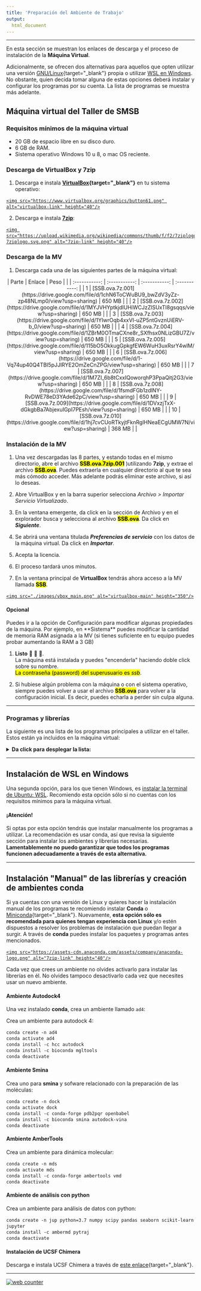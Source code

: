 ```yaml
---
title: 'Preparación del Ambiente de Trabajo'
output:
  html_document
---
```

***


En esta sección se muestran los enlaces de descarga y el proceso de instalación de la **Máquina Virtual**.

Adicionalmente, se ofrecen dos alternativas para aquellos que opten utilizar una versión [GNU/Linux](#instalación-manual-de-las-librerías-y-creación-de-ambientes-conda){target="_blank"} propia o utilizar [WSL en Windows](#instalación-de-wsl-en-windows).
No obstante, quien decida tomar alguna de estas opciones deberá instalar y configurar los programas por su cuenta. La lista de programas se muestra más adelante.


## Máquina virtual del Taller de SMSB 

### Requisitos mínimos de la máquina virtual
- 20 GB de espacio libre en su disco duro.
- 6 GB de RAM.
- Sistema operativo Windows 10 u 8, o mac OS reciente.

### Descarga de VirtualBox y 7zip

1. Descarga e instala **[VirtualBox](https://www.virtualbox.org/wiki/Downloads){target="_blank"}** en tu sistema operativo:

> <a href="https://www.virtualbox.org/wiki/Downloads">
    <img src="https://www.virtualbox.org/graphics/button61.png" alt="virtualbox-link" height="40"/>
</a>

2. Descarga e instala **[7zip](https://7zip.es/)**:

> <a href="https://7zip.es/">
    <img src="https://upload.wikimedia.org/wikipedia/commons/thumb/f/f2/7ziplogo.svg/1280px-7ziplogo.svg.png" alt="7zip-link" height="40"/>
</a>

### Descarga de la MV

1. Descarga cada una de las siguientes partes de la máquina virtual:

<center>
| Parte      | Enlace | Peso | |
| :-----------: | :-----------: | :-----------: | :-----------: |
| 1      | [SSB.ova.7z.001](https://drive.google.com/file/d/1chN6ToCWuBU9_bwZdV3yZz-zp48NLmp0/view?usp=sharing)       | 650 MB | |
| 2      | [SSB.ova.7z.002](https://drive.google.com/file/d/1MYJVHYptkjdIUHiWCJzZlSUxTI8gsqqs/view?usp=sharing)       | 650 MB | |
| 3      | [SSB.ova.7z.003](https://drive.google.com/file/d/1YIwrOqb4xxVI-uZP5ntGvznUiERV-b_0/view?usp=sharing)       | 650 MB | |
| 4      | [SSB.ova.7z.004](https://drive.google.com/file/d/1ZBrM0OTmaCXne8r_SXfhsx0NLizGBU7Z/view?usp=sharing)       | 650 MB | |
| 5      | [SSB.ova.7z.005](https://drive.google.com/file/d/115bO5OkkugGpkgfEW6WuH3uxRsrY4wlM/view?usp=sharing)       | 650 MB | |
| 6      | [SSB.ova.7z.006](https://drive.google.com/file/d/1-Vq74up40Q4TBI5pJJlRYE2OmZeCnZPG/view?usp=sharing)       | 650 MB | |
| 7      | [SSB.ova.7z.007](https://drive.google.com/file/d/1M7ZI_6b8tCxxIQoworqhP3PpaQitj2G3/view?usp=sharing)       | 650 MB | |
| 8      | [SSB.ova.7z.008](https://drive.google.com/file/d/1fsmdFGb1zdlNY-RvDWE78eD3YAde62pC/view?usp=sharing)       | 650 MB | |
| 9      | [SSB.ova.7z.009](https://drive.google.com/file/d/1DVxzjTxX-dGkgbBa7AbjexuIGpI7PEsh/view?usp=sharing)       | 650 MB | |
| 10     | [SSB.ova.7z.010](https://drive.google.com/file/d/1hj7cvCUoRTkyjtFknRglHNeaECgUMW7N/view?usp=sharing)       | 368 MB | |

</center>

### Instalación de la MV

1. Una vez descargadas las 8 partes, y estando todas en el mismo directorio, abre el archivo **<mark>SSB.ova.7zip.001</mark>** )utilizando **7zip**, y extrae el archivo **<mark>SSB.ova</mark>**. Puedes extraerla en cualquier directorio al que te sea más cómodo acceder. Más adelante podrás eliminar este archivo, si así lo deseas.

2. Abre VirtualBox y en la barra superior selecciona *Archivo > Importar Servicio Virtualizado*. 

3. En la ventana emergente, da click en la sección de Archivo y en el explorador busca y selecciona al archivo **<mark>SSB.ova</mark>**. Da click en ***Siguiente***.

4. Se abrirá una ventana titulada ***Preferencias de servicio*** con los datos de la máquina virtual. Da click en ***Importar***.

5. Acepta la licencia.

6.  El proceso tardará unos minutos.

7.  En la ventana principal de **VirtualBox** tendrás ahora acceso a la MV llamada **<mark>SSB</mark>**.

> <a href="https://www.virtualbox.org/wiki/Downloads">
    <img src="./images/vbox_main.png" alt="virtualbox-main" height="350"/>
</a>


<div class="alert alert-dismissible alert-success">
<h4 class="alert-heading">Opcional</h4>
 Puedes ir a la opción de Configuración para modificar algunas propiedades de la máquina.  
  Por ejemplo, en **Sistema** puedes modificar la cantidad de memoria RAM asignada a la MV (si tienes suficiente en tu equipo puedes probar aumentando la RAM a 3 GB)
</div>



1. **Listo**  🎉 🎉 🎉.  
La máquina está instalada y puedes "encenderla" haciendo doble click sobre su nombre.  
<mark>La contraseña (password) del superusuario es <i>ssb</i></mark>.


1.    Si hubiese algún problema con la máquina o con el sistema operativo, siempre puedes volver a usar el archivo **<mark>SSB.ova</mark>** para volver a la configuración inicial. Es decir, puedes echarla a perder sin culpa alguna. 

***
### Programas y librerías 

La siguiente es una lista de los programas principales a utilizar en el taller. Estos están ya incluidos en la máquina virtual:

<details>
<summary><b>Da click para desplegar la lista:</b></summary>
```
- Autodock4
- MGLTools
- Smina
- Open Babel
- Amber Tools
- VMD
- UCSF Chimera 
- VIM
- Sublime
- ZSH
- Conda
  - Python 3.8
    - numpy
    - pandas
    - seaborn
    - jupyter
    - pytraj
```
</details>

***
## Instalación de WSL en Windows
Una segunda opción, para los que tienen Windows, es [instalar la terminal de Ubuntu: WSL](https://ubuntu.com/wsl). Recomiendo esta opción sólo si no cuentas con los requisitos mínimos para la máquina virtual.

<div class="alert alert-dismissible alert-warning">
<h4 class="alert-heading">¡Atención!</h4>
  Si optas por esta opción tendrás que instalar manualmente los programas a utilizar. La recomendación es usar conda, así que revisa la siguiente sección para instalar los ambientes y librerías necesarias.
  <b>Lamentablemente no puedo garantizar que todos los programas funcionen adecuadamente a través de esta alternativa.</b>
</div>


***

## Instalación "Manual" de las librerías y creación de ambientes conda

Si ya cuentas con una versión de Linux y quieres hacer la instalación manual de los programas te recomiendo instalar **Conda** o [Miniconda](https://docs.conda.io/en/latest/miniconda.html){target="_blank"}.
Nuevamente, **esta opción sólo es recomendada para quienes tengan experiencia con Linux** y/o estén dispuestos a resolver los problemas de instalación que puedan llegar a surgir.
A través de **conda** puedes instalar los paquetes y programas antes mencionados. 

> <a href="https://www.anaconda.com/products/individual">
    <img src="https://assets-cdn.anaconda.com/assets/company/anaconda-logo.png" alt="7zip-link" height="40"/>
</a>

<div class="alert alert-dismissible alert-warning">
  Cada vez que crees un ambiente no olvides activarlo para instalar las librerías en él.
    No olvides tampoco desactivarlo cada vez que necesites usar un nuevo ambiente.
</div>

#### Ambiente Autodock4

Una vez instalado **conda**, crea un ambiente llamado `ad4`:

Crea un ambiente para autodock 4:
```{#numCode .R .numberLines}
conda create -n ad4
conda activate ad4
conda install -c hcc autodock
conda install -c bioconda mgltools
conda deactivate
```

#### Ambiente Smina

Crea uno para **smina** y sofware relacionado con la preparación de las moléculas:

```{#numCode .R .numberLines}
conda create -n dock
conda activate dock
conda install -c conda-forge pdb2pqr openbabel
conda install -c bioconda smina autodock-vina
conda deactivate
```

#### Ambiente AmberTools
Crea un ambiente para dinámica molecular:

```{#numCode .R .numberLines}
conda create -n mds
conda activate mds
conda install -c conda-forge ambertools vmd
conda deactivate
```

#### Ambiente de análisis con python
Crea un ambiente para análisis de datos con python:

```{#numCode .R .numberLines}
conda create -n jup python=3.7 numpy scipy pandas seaborn scikit-learn jupyter 
conda install -c ambermd pytraj
conda deactivate
```

#### Instalación de UCSF Chimera
Descarga e instala UCSF Chimera a través de [este enlace](https://www.cgl.ucsf.edu/chimera/download.html){target="_blank"}.


***

<!-- hitwebcounter Code START -->
<a href="https://www.hitwebcounter.com" target="_blank">
<img src="https://hitwebcounter.com/counter/counter.php?page=7742701&style=0008&nbdigits=5&type=page&initCount=0" title="Free Counter" Alt="web counter"   border="0" /></a>                                    
                                    
                                        
                                          
